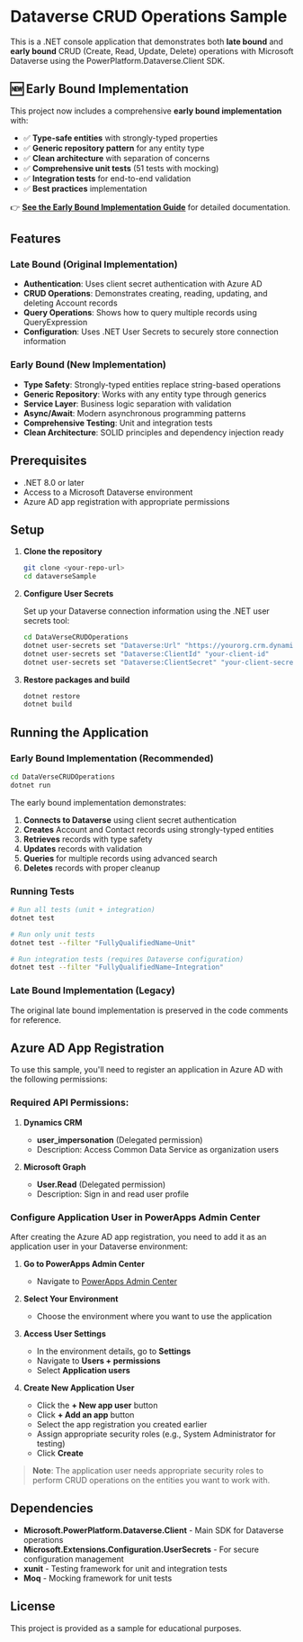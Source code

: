 # Dataverse CRUD Operations Sample

This is a .NET console application that demonstrates both **late bound** and **early bound** CRUD (Create, Read, Update, Delete) operations with Microsoft Dataverse using the PowerPlatform.Dataverse.Client SDK.

## 🆕 Early Bound Implementation

This project now includes a comprehensive **early bound implementation** with:

- ✅ **Type-safe entities** with strongly-typed properties
- ✅ **Generic repository pattern** for any entity type
- ✅ **Clean architecture** with separation of concerns
- ✅ **Comprehensive unit tests** (51 tests with mocking)
- ✅ **Integration tests** for end-to-end validation
- ✅ **Best practices** implementation

👉 **[See the Early Bound Implementation Guide](EARLY_BOUND_README.md)** for detailed documentation.

## Features

### Late Bound (Original Implementation)
- **Authentication**: Uses client secret authentication with Azure AD
- **CRUD Operations**: Demonstrates creating, reading, updating, and deleting Account records
- **Query Operations**: Shows how to query multiple records using QueryExpression
- **Configuration**: Uses .NET User Secrets to securely store connection information

### Early Bound (New Implementation)
- **Type Safety**: Strongly-typed entities replace string-based operations
- **Generic Repository**: Works with any entity type through generics
- **Service Layer**: Business logic separation with validation
- **Async/Await**: Modern asynchronous programming patterns
- **Comprehensive Testing**: Unit and integration tests
- **Clean Architecture**: SOLID principles and dependency injection ready

## Prerequisites

- .NET 8.0 or later
- Access to a Microsoft Dataverse environment
- Azure AD app registration with appropriate permissions

## Setup

1. **Clone the repository**
   ```bash
   git clone <your-repo-url>
   cd dataverseSample
   ```

2. **Configure User Secrets**
   
   Set up your Dataverse connection information using the .NET user secrets tool:
   ```bash
   cd DataVerseCRUDOperations
   dotnet user-secrets set "Dataverse:Url" "https://yourorg.crm.dynamics.com"
   dotnet user-secrets set "Dataverse:ClientId" "your-client-id"
   dotnet user-secrets set "Dataverse:ClientSecret" "your-client-secret"
   ```

3. **Restore packages and build**
   ```bash
   dotnet restore
   dotnet build
   ```

## Running the Application

### Early Bound Implementation (Recommended)
```bash
cd DataVerseCRUDOperations
dotnet run
```

The early bound implementation demonstrates:
1. **Connects to Dataverse** using client secret authentication
2. **Creates** Account and Contact records using strongly-typed entities
3. **Retrieves** records with type safety
4. **Updates** records with validation
5. **Queries** for multiple records using advanced search
6. **Deletes** records with proper cleanup

### Running Tests
```bash
# Run all tests (unit + integration)
dotnet test

# Run only unit tests
dotnet test --filter "FullyQualifiedName~Unit"

# Run integration tests (requires Dataverse configuration)
dotnet test --filter "FullyQualifiedName~Integration"
```

### Late Bound Implementation (Legacy)
The original late bound implementation is preserved in the code comments for reference.

## Azure AD App Registration

To use this sample, you'll need to register an application in Azure AD with the following permissions:

### Required API Permissions:

1. **Dynamics CRM**
   - **user_impersonation** (Delegated permission)
   - Description: Access Common Data Service as organization users

2. **Microsoft Graph** 
   - **User.Read** (Delegated permission)
   - Description: Sign in and read user profile

### Configure Application User in PowerApps Admin Center

After creating the Azure AD app registration, you need to add it as an application user in your Dataverse environment:

1. **Go to PowerApps Admin Center**
   - Navigate to [PowerApps Admin Center](https://admin.powerplatform.microsoft.com/)

2. **Select Your Environment**
   - Choose the environment where you want to use the application

3. **Access User Settings**
   - In the environment details, go to **Settings**
   - Navigate to **Users + permissions**
   - Select **Application users**

4. **Create New Application User**
   - Click the **+ New app user** button
   - Click **+ Add an app** button
   - Select the app registration you created earlier
   - Assign appropriate security roles (e.g., System Administrator for testing)
   - Click **Create**

> **Note**: The application user needs appropriate security roles to perform CRUD operations on the entities you want to work with.

## Dependencies

- **Microsoft.PowerPlatform.Dataverse.Client** - Main SDK for Dataverse operations
- **Microsoft.Extensions.Configuration.UserSecrets** - For secure configuration management
- **xunit** - Testing framework for unit and integration tests
- **Moq** - Mocking framework for unit tests

## License

This project is provided as a sample for educational purposes.
